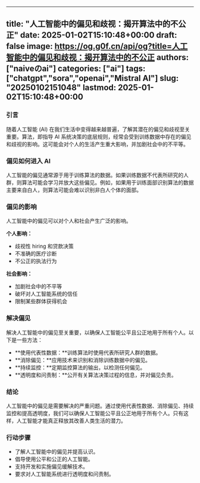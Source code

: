 
---
title: "人工智能中的偏见和歧视：揭开算法中的不公正"
date: 2025-01-02T15:10:48+00:00
draft: false
image: https://og.g0f.cn/api/og?title=人工智能中的偏见和歧视：揭开算法中的不公正
authors: ["naiveのai"]
categories: ["ai"]
tags: ["chatgpt","sora","openai","Mistral AI"]
slug: "20250102151048"
lastmod: 2025-01-02T15:10:48+00:00
---
### 引言

随着人工智能 (AI) 在我们生活中变得越来越普遍，了解其潜在的偏见和歧视至关重要。算法，即指导 AI 系统决策的底层规则，经常会受到训练数据中存在的偏见和歧视的影响。这可能会对个人的生活产生重大影响，并加剧社会中的不平等。

### 偏见如何进入 AI

人工智能的偏见通常源于用于训练算法的数据。如果训练数据不代表所研究的人群，则算法可能会学习并放大这些偏见。例如，如果用于训练面部识别算法的数据主要来自白人，则算法可能会难以识别非白人个体的面部。

### 偏见的影响

人工智能中的偏见可以对个人和社会产生广泛的影响。

**个人影响：**

* 歧视性 hiring 和贷款决策
* 不准确的医疗诊断
* 不公正的执法行为

**社会影响：**

* 加剧社会中的不平等
* 破坏对人工智能系统的信任
* 限制某些群体获得机会

### 解决偏见

解决人工智能中的偏见至关重要，以确保人工智能公平且公正地用于所有个人。以下是一些方法：

* **使用代表性数据：**训练算法时使用代表所研究人群的数据。
* **消除偏见：**应用技术来识别和消除训练数据中的偏见。
* **持续监控：**定期监控算法的输出，以检测任何偏见。
* **透明度和问责制：**公开有关算法决策过程的信息，并对偏见负责。

### 结论

人工智能中的偏见是需要解决的严重问题。通过使用代表性数据、消除偏见、持续监控和提高透明度，我们可以确保人工智能公平且公正地用于所有个人。只有这样，人工智能才能真正释放其改善人类生活的潜力。

### 行动步骤

* 了解人工智能中的偏见并提高认识。
* 倡导使用公平和公正的人工智能。
* 支持开发和实施偏见缓解技术。
* 要求对人工智能系统进行透明度和问责制。
